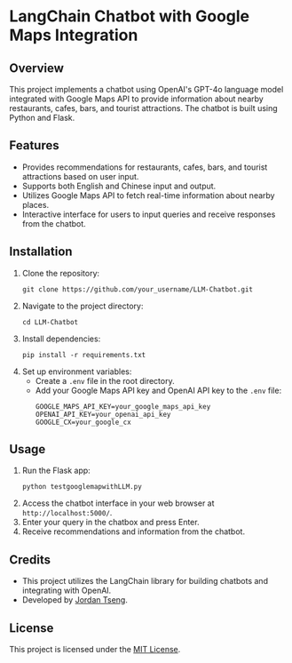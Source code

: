 # LangChain Chatbot with Google Maps Integration

## Overview
This project implements a chatbot using OpenAI's GPT-4o language model integrated with Google Maps API to provide information about nearby restaurants, cafes, bars, and tourist attractions. The chatbot is built using Python and Flask.

## Features
- Provides recommendations for restaurants, cafes, bars, and tourist attractions based on user input.
- Supports both English and Chinese input and output.
- Utilizes Google Maps API to fetch real-time information about nearby places.
- Interactive interface for users to input queries and receive responses from the chatbot.

## Installation
1. Clone the repository:
   ```
   git clone https://github.com/your_username/LLM-Chatbot.git
   ```
2. Navigate to the project directory:
   ```
   cd LLM-Chatbot
   ```
3. Install dependencies:
   ```
   pip install -r requirements.txt
   ```
4. Set up environment variables:
   - Create a `.env` file in the root directory.
   - Add your Google Maps API key and OpenAI API key to the `.env` file:
     ```
     GOOGLE_MAPS_API_KEY=your_google_maps_api_key
     OPENAI_API_KEY=your_openai_api_key
     GOOGLE_CX=your_google_cx
     ```

## Usage
1. Run the Flask app:
   ```
   python testgooglemapwithLLM.py
   ```
2. Access the chatbot interface in your web browser at `http://localhost:5000/`.
3. Enter your query in the chatbox and press Enter.
4. Receive recommendations and information from the chatbot.

## Credits
- This project utilizes the LangChain library for building chatbots and integrating with OpenAI.
- Developed by [Jordan Tseng](https://github.com/JORDAN0615).

## License
This project is licensed under the [MIT License](LICENSE).
